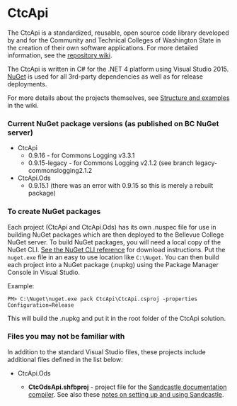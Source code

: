 # CtcApi

The CtcApi is a standardized, reusable, open source code library developed by and for the Community and Technical Colleges of Washington State in the creation of their own software applications. For more detailed information, see the [repository wiki](https://github.com/BellevueCollege/CtcApi/wiki).

The CtcApi is written in C# for the .NET 4 platform using Visual Studio 2015. [NuGet](http://www.nuget.org/) is used for all 3rd-party dependencies as well as for release deployments.

For more details about the projects themselves, see [Structure and examples](https://github.com/BellevueCollege/CtcApi/wiki#structure-and-examples) in the wiki.

### Current NuGet package versions (as published on BC NuGet server)

 - CtcApi 
 	- 0.9.16 - for Commons Logging v3.3.1
 	- 0.9.15-legacy - for Commons Logging v2.1.2 (see branch legacy-commonslogging2.1.2
 - CtcApi.Ods
	 - 0.9.15.1 (there was an error with 0.9.15 so this is merely a rebuilt package)  

### To create NuGet packages

Each project (CtcApi and CtcApi.Ods) has its own .nuspec file for use in building NuGet packages which are then deployed to the Bellevue College NuGet server. To build NuGet packages, you will need a local copy of the NuGet CLI. [See the NuGet CLI reference](https://docs.microsoft.com/en-us/nuget/tools/nuget-exe-cli-reference) for download instructions. Put the `nuget.exe` file in an easy to use location like `C:\Nuget`. You can then build each project into a NuGet package (.nupkg) using the Package Manager Console in Visual Studio.

Example:

```
PM> C:\Nuget\nuget.exe pack CtcApi\CtcApi.csproj -properties Configuration=Release
```

This will build the .nupkg and put it in the root folder of the CtcApi solution.

### Files you may not be familiar with

In addition to the standard Visual Studio files, these projects include additional files defined in the list below:

* CtcApi.Ods

    * **CtcOdsApi.shfbproj** - project file for the [Sandcastle documentation compiler](https://sandcastle.codeplex.com/). See also these [notes on setting up and using Sandcastle](http://bit.ly/projdoc).


